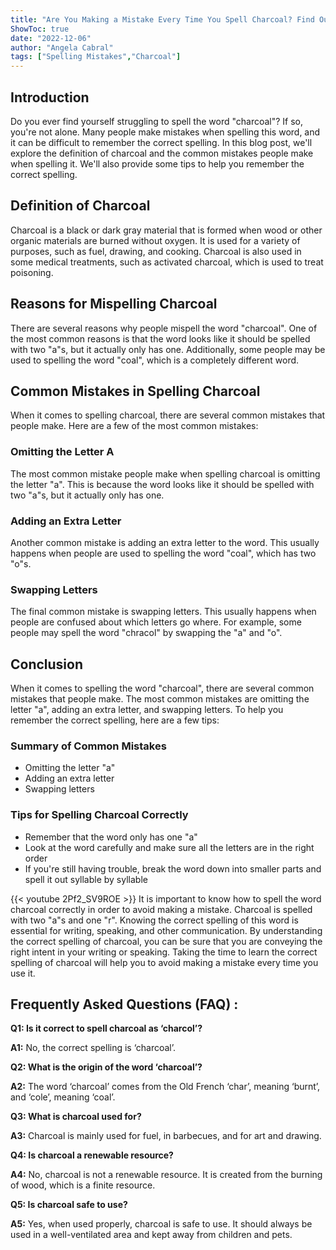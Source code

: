 ```yaml
---
title: "Are You Making a Mistake Every Time You Spell Charcoal? Find Out Now!"
ShowToc: true 
date: "2022-12-06"
author: "Angela Cabral" 
tags: ["Spelling Mistakes","Charcoal"]
---
```

## Introduction
Do you ever find yourself struggling to spell the word "charcoal"? If so, you're not alone. Many people make mistakes when spelling this word, and it can be difficult to remember the correct spelling. In this blog post, we'll explore the definition of charcoal and the common mistakes people make when spelling it. We'll also provide some tips to help you remember the correct spelling.

## Definition of Charcoal
Charcoal is a black or dark gray material that is formed when wood or other organic materials are burned without oxygen. It is used for a variety of purposes, such as fuel, drawing, and cooking. Charcoal is also used in some medical treatments, such as activated charcoal, which is used to treat poisoning.

## Reasons for Mispelling Charcoal
There are several reasons why people mispell the word "charcoal". One of the most common reasons is that the word looks like it should be spelled with two "a"s, but it actually only has one. Additionally, some people may be used to spelling the word "coal", which is a completely different word.

## Common Mistakes in Spelling Charcoal
When it comes to spelling charcoal, there are several common mistakes that people make. Here are a few of the most common mistakes:

### Omitting the Letter A
The most common mistake people make when spelling charcoal is omitting the letter "a". This is because the word looks like it should be spelled with two "a"s, but it actually only has one.

### Adding an Extra Letter
Another common mistake is adding an extra letter to the word. This usually happens when people are used to spelling the word "coal", which has two "o"s.

### Swapping Letters
The final common mistake is swapping letters. This usually happens when people are confused about which letters go where. For example, some people may spell the word "chracol" by swapping the "a" and "o".

## Conclusion
When it comes to spelling the word "charcoal", there are several common mistakes that people make. The most common mistakes are omitting the letter "a", adding an extra letter, and swapping letters. To help you remember the correct spelling, here are a few tips:

### Summary of Common Mistakes
- Omitting the letter "a"
- Adding an extra letter
- Swapping letters

### Tips for Spelling Charcoal Correctly
- Remember that the word only has one "a"
- Look at the word carefully and make sure all the letters are in the right order
- If you're still having trouble, break the word down into smaller parts and spell it out syllable by syllable

{{< youtube 2Pf2_SV9ROE >}} 
It is important to know how to spell the word charcoal correctly in order to avoid making a mistake. Charcoal is spelled with two "a"s and one "r". Knowing the correct spelling of this word is essential for writing, speaking, and other communication. By understanding the correct spelling of charcoal, you can be sure that you are conveying the right intent in your writing or speaking. Taking the time to learn the correct spelling of charcoal will help you to avoid making a mistake every time you use it.

## Frequently Asked Questions (FAQ) :
**Q1: Is it correct to spell charcoal as ‘charcol’?**

**A1:** No, the correct spelling is ‘charcoal’.

**Q2: What is the origin of the word ‘charcoal’?**

**A2:** The word ‘charcoal’ comes from the Old French ‘char’, meaning ‘burnt’, and ‘cole’, meaning ‘coal’.

**Q3: What is charcoal used for?**

**A3:** Charcoal is mainly used for fuel, in barbecues, and for art and drawing.

**Q4: Is charcoal a renewable resource?**

**A4:** No, charcoal is not a renewable resource. It is created from the burning of wood, which is a finite resource.

**Q5: Is charcoal safe to use?**

**A5:** Yes, when used properly, charcoal is safe to use. It should always be used in a well-ventilated area and kept away from children and pets.





